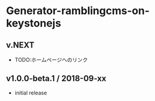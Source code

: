 # Generator-ramblingcms-on-keystonejs

## v.NEXT
* TODO:ホームページへのリンク

## v1.0.0-beta.1 / 2018-09-xx

* initial release
